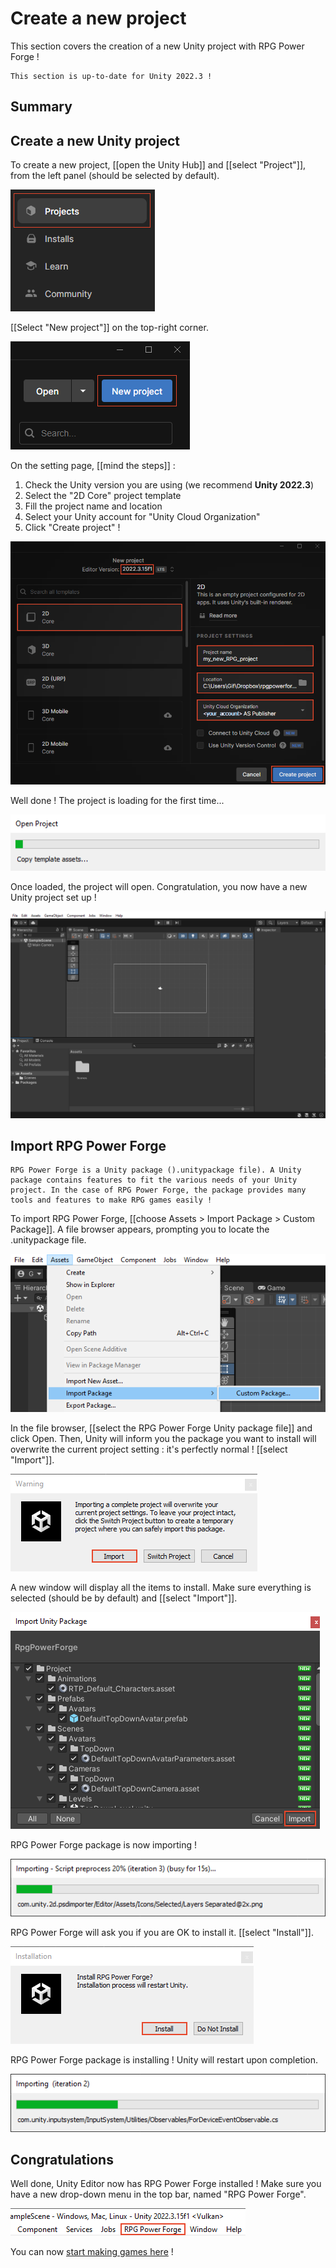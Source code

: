 # Create a new project

This section covers the creation of a new Unity project with RPG Power Forge !

```admonish success title="Oh yeah"
This section is up-to-date for Unity 2022.3 !
```

## Summary

## Create a new Unity project

To create a new project, [[open the Unity Hub]] and [[select "Project"]], from the left panel (should be selected by default).

![projects_button.png](./../../../../media/new_project/projects_button.png)

[[Select "New project"]] on the top-right corner.

![new_project_button.png](./../../../../media/new_project/new_project_button.png)

On the setting page, [[mind the steps]] :
1. Check the Unity version you are using (we recommend **Unity 2022.3**)
1. Select the "2D Core" project template
1. Fill the project name and location
1. Select your Unity account for "Unity Cloud Organization"
1. Click "Create project" !

![new_project_settings.png](./../../../../media/new_project/new_project_settings.png)

Well done ! The project is loading for the first time...

![new_project_init.png](./../../../../media/new_project/new_project_init.png)

Once loaded, the project will open. Congratulation, you now have a new Unity project set up !

![unity_layout.png](./../../../../media/new_project/unity_layout.png)


## Import RPG Power Forge

```admonish summary title=".unitypackage file"
RPG Power Forge is a Unity package ().unitypackage file). A Unity package contains features to fit the various needs of your Unity project. In the case of RPG Power Forge, the package provides many tools and features to make RPG games easily !
```

To import RPG Power Forge, [[choose Assets > Import Package > Custom Package]]. A file browser appears, prompting you to locate the .unitypackage file.

![import_package.png](./../../../../media/new_project/import_package.png)

In the file browser, [[select the RPG Power Forge Unity package file]] and click Open. Then, Unity will inform you the package you want to install will overwrite the current project setting : it's perfectly normal ! [[select "Import"]].

![import_warning.png](./../../../../media/new_project/import_warning.png)

A new window will display all the items to install. Make sure everything is selected (should be by default) and [[select "Import"]].

![import_list.png](./../../../../media/new_project/import_list.png)

RPG Power Forge package is now importing !

![import_loading.png](./../../../../media/new_project/import_loading.png)

RPG Power Forge will ask you if you are OK to install it. [[select "Install"]].

![import_restart.png](./../../../../media/new_project/import_restart.png)

RPG Power Forge package is installing ! Unity will restart upon completion.

![import_loading_2.png](./../../../../media/new_project/import_loading_2.png)

## Congratulations

Well done, Unity Editor now has RPG Power Forge installed ! Make sure you have a new drop-down menu in the top bar, named "RPG Power Forge".

![import_completed.png](./../../../../media/new_project/import_completed.png)

You can now [start making games here]() !
